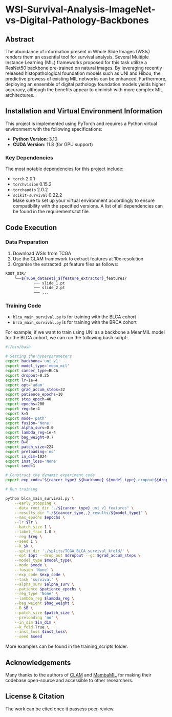 # WSI-Survival-Analysis-ImageNet-vs-Digital-Pathology-Backbones

## Abstract
The abundance of information present in Whole Slide Images (WSIs) renders them an essential tool for survival analysis. Several Multiple Instance Learning (MIL) frameworks proposed for this task utilize
a ResNet50 backbone pre-trained on natural images. By leveraging recently released histopathological foundation models such as UNI and Hibou, the predictive prowess of existing MIL networks
can be enhanced. 
Furthermore, deploying an ensemble of digital pathology foundation models yields higher accuracy, although the benefits appear to diminish with more complex MIL architectures. 

## Installation and Virtual Environment Information

This project is implemented using PyTorch and requires a Python virtual environment with the following specifications:

- **Python Version**: 3.10
- **CUDA Version**: 11.8 (for GPU support)

### Key Dependencies
The most notable dependencies for this project include:

- `torch` 2.0.1
- `torchvision` 0.15.2
- `torchaudio` 2.0.2
-  `scikit-survival` 0.22.2   
Make sure to set up your virtual environment accordingly to ensure compatibility with the specified versions. A list of all dependencies can be found in the requirements.txt file.

## Code Execution

### Data Preparation
1. Download WSIs from TCGA
2. Use the CLAM framework to extract features at 10x resolution
3. Organise the extracted .pt feature files as follows:

```bash
ROOT_DIR/
    └──${TCGA_dataset}_${feature_extractor}_features/
            ├── slide_1.pt
            ├── slide_2.pt
            └── ...
```

### Training Code

- `blca_main_survival.py` is for training with the BLCA cohort
- `brca_main_survival.py` is for training with the BRCA cohort

For example, if we want to train using UNI as a backbone a MeanMIL model for the BLCA cohort, we can run the following bash script: 

```bash
#!/bin/bash

# Setting the hyperparameters
export backbone='uni_v1'   
export model_type='mean_mil'
export cancer_type=BLCA
export dropout=0.25
export lr=1e-4
export opt='adam'
export grad_accum_steps=32
export patience_epochs=10
export stop_epoch=40
export epochs=200
export reg=5e-4
export k=5
export mode='path'
export fusion='None'
export alpha_surv=0.0
export lambda_reg=1e-4
export bag_weight=0.7
export B=8
export patch_size=224
export preloading='no'
export in_dim=1024
export inst_loss='None'
export seed=1

# Construct the dynamic experiment code
export exp_code="${cancer_type}_${backbone}_${model_type}_dropout${dropout}_lr${lr}_opt${opt}_reg${reg}_$lreg{lambda_reg}_instloss${inst_loss}_patience${patience_epochs}_s${seed}"

# Run training

python blca_main_survival.py \
    --early_stopping \
    --data_root_dir "./${cancer_type}_uni_v1_features" \
    --results_dir "./${cancer_type,,}_results/${model_type}" \
    --max_epochs $epochs \
    --lr $lr \
    --batch_size 1 \
    --label_frac 1.0 \
    --reg $reg \
    --seed 1 \
    --k $k \
    --split_dir './splits/TCGA_BLCA_survival_kfold/' \
    --opt $opt --drop_out $dropout --gc $grad_accum_steps \
    --model_type $model_type\
    --mode $mode \
    --fusion 'None' \
    --exp_code $exp_code \
    --task 'survival' \
    --alpha_surv $alpha_surv \
    --patience $patience_epochs \
    --reg_type 'None' \
    --lambda_reg $lambda_reg \
    --bag_weight $bag_weight \
    --B $B \
    --patch_size $patch_size \
    --preloading 'no' \
    --in_dim $in_dim \
    --k_fold True \
    --inst_loss $inst_loss\
    --seed $seed
```

More examples can be found in the training_scripts folder. 



## Acknowledgements

Many thanks to the authors of  [CLAM](https://github.com/mahmoodlab/CLAM) and [MambaMIL](https://github.com/isyangshu/MambaMIL) for making their codebase open-source and accessible to other researchers.

## License & Citation

The work can be cited once it passess peer-review. 



